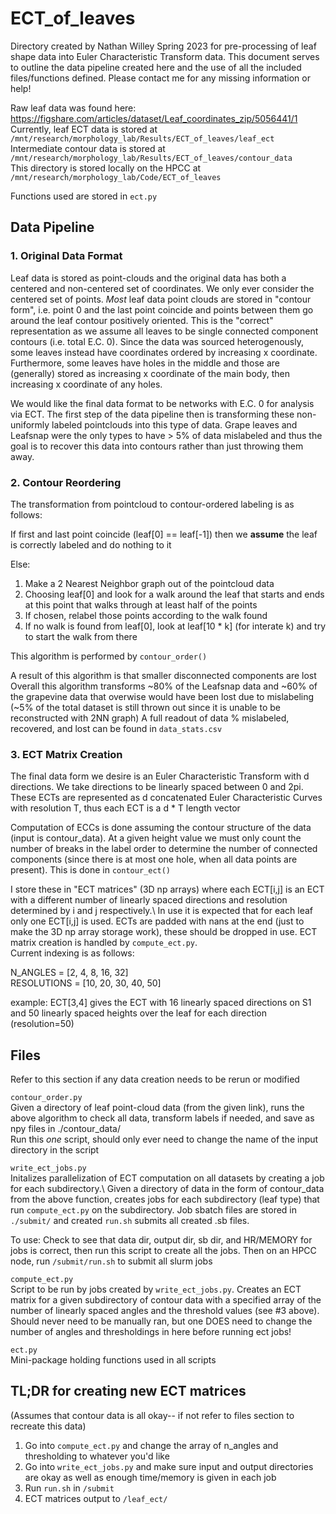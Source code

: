 # ECT_of_leaves

Directory created by Nathan Willey Spring 2023 for pre-processing of leaf shape data into Euler Characteristic Transform data. This document serves to outline the data pipeline created here and the use of all the included files/functions defined. Please contact me for any missing information or help!

Raw leaf data was found here: https://figshare.com/articles/dataset/Leaf_coordinates_zip/5056441/1 \
Currently, leaf ECT data is stored at `/mnt/research/morphology_lab/Results/ECT_of_leaves/leaf_ect`\
Intermediate contour data is stored at `/mnt/research/morphology_lab/Results/ECT_of_leaves/contour_data`\
This directory is stored locally on the HPCC at `/mnt/research/morphology_lab/Code/ECT_of_leaves`

Functions used are stored in `ect.py`

## Data Pipeline

### 1. Original Data Format

Leaf data is stored as point-clouds and the original data has both a centered and non-centered set of coordinates. We only ever consider the centered set of points. _Most_ leaf data point clouds are stored in "contour form", i.e. point 0 and the last point coincide and points between them go around the leaf contour positively oriented. This is the "correct" representation as we assume all leaves to be single connected component contours (i.e. total E.C. 0).
Since the data was sourced heterogenously, some leaves instead have coordinates ordered by increasing x coordinate. Furthermore, some leaves have holes in the middle and those are (generally) stored as increasing x coordinate of the main body, then increasing x coordinate of any holes. 

We would like the final data format to be networks with E.C. 0 for analysis via ECT. 
The first step of the data pipeline then is transforming these non-uniformly labeled pointclouds into this type of data.
Grape leaves and Leafsnap were the only types to have > 5% of data mislabeled and thus the goal is to recover this data into contours rather than just throwing them away.

### 2. Contour Reordering

The transformation from pointcloud to contour-ordered labeling is as follows:

If first and last point coincide (leaf[0] == leaf[-1]) then we __assume__ the leaf is correctly labeled and do nothing to it

Else: 
1. Make a 2 Nearest Neighbor graph out of the pointcloud data
2. Choosing leaf[0] and look for a walk around the leaf that starts and ends at this point that walks through at least half of the points
3. If chosen, relabel those points according to the walk found
4. If no walk is found from leaf[0], look at leaf[10 * k] (for interate k) and try to start the walk from there 

This algorithm is performed by `contour_order()`

A result of this algorithm is that smaller disconnected components are lost\
Overall this algorithm transforms ~80% of the Leafsnap data and ~60% of the grapevine data that overwise would have been lost due to mislabeling (~5% of the total dataset is still thrown out since it is unable to be reconstructed with 2NN graph)
A full readout of data % mislabeled, recovered, and lost can be found in `data_stats.csv`

### 3. ECT Matrix Creation 

The final data form we desire is an Euler Characteristic Transform with d directions. We take directions to be linearly spaced between 0 and 2pi. These ECTs are represented as d concatenated Euler Characteristic Curves with resolution T, thus each ECT is a d * T length vector

Computation of ECCs is done assuming the contour structure of the data (input is contour_data). At a given height value we must only count the number of breaks in the label order to determine the number of connected components (since there is at most one hole, when all data points are present). This is done in `contour_ect()`

I store these in "ECT matrices" (3D np arrays) where each ECT[i,j] is an ECT with a different number of linearly spaced directions and resolution determined by i and j respectively.\ In use it is expected that for each leaf only one ECT[i,j] is used. ECTs are padded with nans at the end (just to make the 3D np array storage work), these should be dropped in use. ECT matrix creation is handled by `compute_ect.py`.\
Current indexing is as follows:

N_ANGLES = [2, 4, 8, 16, 32]\
RESOLUTIONS = [10, 20, 30, 40, 50]

example: ECT[3,4] gives the ECT with 16 linearly spaced directions on S1 and 50 linearly spaced heights over the leaf for each direction (resolution=50)

## Files 

Refer to this section if any data creation needs to be rerun or modified 

`contour_order.py`\
Given a directory of leaf point-cloud data (from the given link), runs the above algorithm to check all data, transform labels if needed, and save as npy files in ./contour_data/ \
Run this _one_ script, should only ever need to change the name of the input directory in the script 

`write_ect_jobs.py`\
Initalizes parallelization of ECT computation on all datasets by creating a job for each subdirectory.\ 
Given a directory of data in the form of contour_data from the above function, creates jobs for each subdirectory (leaf type) that run `compute_ect.py` on the subdirectory. Job sbatch files are stored in `./submit/` and created `run.sh` submits all created .sb files. 

To use: Check to see that data dir, output dir, sb dir, and HR/MEMORY for jobs is correct, then run this script to create all the jobs. Then on an HPCC node, run `/submit/run.sh` to submit all slurm jobs

`compute_ect.py`\
Script to be run by jobs created by `write_ect_jobs.py`. Creates an ECT matrix for a given subdirectory of contour data with a specified array of the number of linearly spaced angles and the threshold values (see #3 above). Should never need to be manually ran, but one DOES need to change the number of angles and thresholdings in here before running ect jobs!

`ect.py`\
Mini-package holding functions used in all scripts 

## TL;DR for creating new ECT matrices 
(Assumes that contour data is all okay-- if not refer to files section to recreate this data)

1. Go into `compute_ect.py` and change the array of n_angles and thresholding to whatever you'd like
2. Go into `write_ect_jobs.py` and make sure input and output directories are okay as well as enough time/memory is given in each job
3. Run `run.sh` in `/submit`
4. ECT matrices output to `/leaf_ect/`

